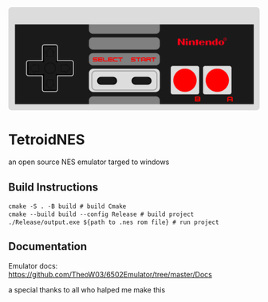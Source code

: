 ![alt text](logo.png)

# TetroidNES

an open source NES emulator
targed to windows 

## Build Instructions

```SH
cmake -S . -B build # build Cmake
cmake --build build --config Release # build project
./Release/output.exe ${path to .nes rom file} # run project
```

## Documentation

Emulator docs: https://github.com/TheoW03/6502Emulator/tree/master/Docs

a special thanks to all who halped me make this 